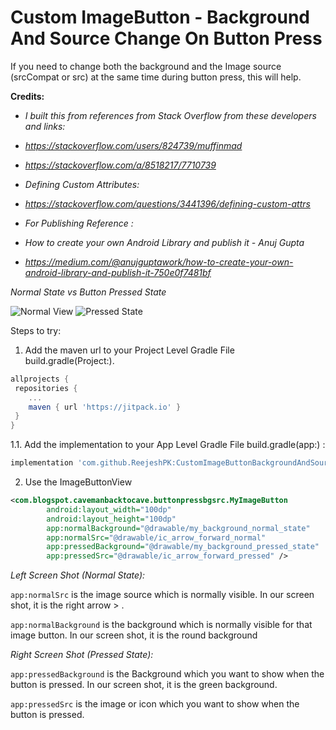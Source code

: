# **Custom ImageButton - Background And Source Change On Button Press**
If you need to change both the background and the Image source (srcCompat or src) at the same time during button press, this will help.

**Credits:**

* _I built this from references from Stack Overflow from these developers and links:_
* _https://stackoverflow.com/users/824739/muffinmad_

* _https://stackoverflow.com/a/8518217/7710739_

* _Defining Custom Attributes:_
* _https://stackoverflow.com/questions/3441396/defining-custom-attrs_

* _For Publishing Reference :_
* _How to create your own Android Library and publish it - Anuj Gupta_
* _https://medium.com/@anujguptawork/how-to-create-your-own-android-library-and-publish-it-750e0f7481bf_

_Normal State vs Button Pressed State_

![Normal View](https://i.ibb.co/4phYBZz/Webp-net-resizeimage-1.png)
![Pressed State](https://i.ibb.co/TbFdX9s/Webp-net-resizeimage-2.png)

Steps to try:

1. Add the maven url to your Project Level Gradle File build.gradle(Project:).
```gradle
allprojects {
 repositories {
	...
	maven { url 'https://jitpack.io' }
 }
}
```

1.1. Add the implementation to your App Level Gradle File build.gradle(app:) :

```gradle 
implementation 'com.github.ReejeshPK:CustomImageButtonBackgroundAndSourceChangeOnPress:1.0'
```

2. Use the ImageButtonView

```xml
<com.blogspot.cavemanbacktocave.buttonpressbgsrc.MyImageButton
        android:layout_width="100dp"
        android:layout_height="100dp"        
        app:normalBackground="@drawable/my_background_normal_state"
        app:normalSrc="@drawable/ic_arrow_forward_normal"
        app:pressedBackground="@drawable/my_background_pressed_state"
        app:pressedSrc="@drawable/ic_arrow_forward_pressed" />
```

_Left Screen Shot (Normal State):_

`app:normalSrc` is the image source which is normally visible. In our screen shot, it is the right arrow > .

`app:normalBackground` is the background which is normally visible for that image button. In our screen shot, it is the round background 

_Right Screen Shot (Pressed State):_

`app:pressedBackground` is the Background which you want to show when the button is pressed. In our screen shot, it is the green background.

`app:pressedSrc` is the image or icon which you want to show when the button is pressed. 


